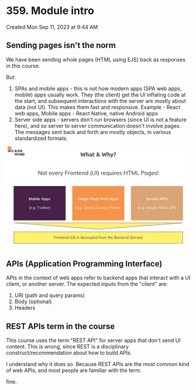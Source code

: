 # 359. Module intro
Created Mon Sep 11, 2023 at 9:44 AM

## Sending pages isn't the norm
We have been sending whole pages (HTML using EJS) back as responses in this course. 

But:
1. SPAs and mobile apps - this is not how modern apps (SPA web apps, mobile) apps usually work. They (the client) get the UI inflating code at the start, and subsequent interactions with the server are mostly about data (not UI). This makes them fast and responsive. Example - React web apps, Mobile apps - React Native, native Android apps
2. Server side apps - servers don't run browsers (since UI is not a feature here), and so server to server communication doesn't involve pages. The messages sent back and forth are mostly objects, in various standardized formats.

![](/assets/359_Module_intro-image-1.png)


## APIs (Application Programming Interface)
APIs in the context of web apps refer to backend apps that interact with a UI client, or another server. The expected inputs from the "client" are:
1. URI (path and query params)
2. Body (optional)
3. Headers


## REST APIs term in the course
This course uses the term "REST API" for server apps that don't send UI content. This is wrong, since REST is a disciplinary construct/recommendation about how to build APIs.

I understand why it does so. Because REST APIs are the most common kind of web APIs, and most people are familiar with the term.

fine.